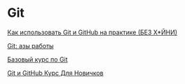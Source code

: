 # Git

[Как использовать Git и GitHub на практике \(БЕЗ Х\*ЙНИ\)](https://youtu.be/lveWumi0BeQ)

[Git: азы работы](https://www.youtube.com/watch?v=wvqiGJu3YmQ&list=PLsQAG1V_t58Cd5Anx_wJ7-KIzCA8SPOa1)

[Базовый курс по Git](https://www.youtube.com/watch?v=en6gms6e54Q&list=PLIU76b8Cjem5B3sufBJ_KFTpKkMEvaTQR)

[Git и GitHub Курс Для Новичков](https://youtu.be/zZBiln_2FhM)

